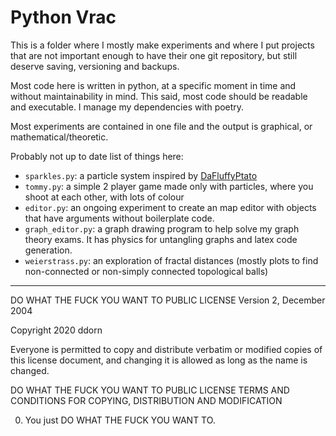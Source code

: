 # Python Vrac

This is a folder where I mostly make experiments
and where I put projects that are not important enough
to have their one git repository, but still deserve 
saving, versioning and backups.

Most code here is written in python, at a specific moment
in time and without maintainability in mind. This said,
most code should be readable and executable. 
I manage my dependencies with poetry.

Most experiments are contained in one file and the output
is graphical, or mathematical/theoretic.


Probably not up to date list of things here:
 - `sparkles.py`: a particle system inspired by [DaFluffyPtato](https://youtu.be/wNMRq_uoWM0)
 - `tommy.py`: a simple 2 player game made only with particles, where you shoot at each other, with lots of colour
 - `editor.py`: an ongoing experiment to create an map editor with objects that have arguments without boilerplate code.
 - `graph_editor.py`: a graph drawing program to help solve my graph theory exams. It has physics for untangling graphs and latex code generation.
 - `weierstrass.py`: an exploration of fractal distances (mostly plots to find non-connected or non-simply connected topological balls)

---
DO WHAT THE FUCK YOU WANT TO PUBLIC LICENSE
        Version 2, December 2004

Copyright 2020 ddorn

Everyone is permitted to copy and distribute verbatim or modified
copies of this license document, and changing it is allowed as long
as the name is changed.

   DO WHAT THE FUCK YOU WANT TO PUBLIC LICENSE
TERMS AND CONDITIONS FOR COPYING, DISTRIBUTION AND MODIFICATION

 0. You just DO WHAT THE FUCK YOU WANT TO.

